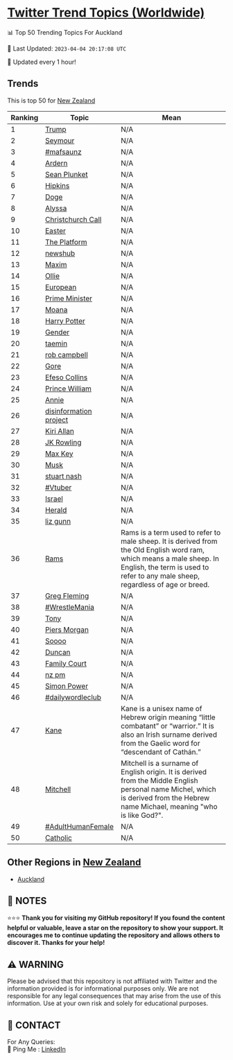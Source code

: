 [Twitter Trend Topics (Worldwide)](https://github.com/ErcinDedeoglu/Twitter-Trend-Topics)
==========


📊 Top 50 Trending Topics For Auckland

📆 Last Updated: `2023-04-04 20:17:08 UTC`

🔧 Updated every 1 hour!


## Trends

This is top 50 for [New Zealand](</New Zealand>)

| Ranking | Topic | Mean |
| ------- | ------------ | ------------ |
| 1 | [Trump](http://twitter.com/search?q=Trump) | N/A |
| 2 | [Seymour](http://twitter.com/search?q=Seymour) | N/A |
| 3 | [#mafsaunz](http://twitter.com/search?q=%23mafsaunz) | N/A |
| 4 | [Ardern](http://twitter.com/search?q=Ardern) | N/A |
| 5 | [Sean Plunket](http://twitter.com/search?q=Sean+Plunket) | N/A |
| 6 | [Hipkins](http://twitter.com/search?q=Hipkins) | N/A |
| 7 | [Doge](http://twitter.com/search?q=Doge) | N/A |
| 8 | [Alyssa](http://twitter.com/search?q=Alyssa) | N/A |
| 9 | [Christchurch Call](http://twitter.com/search?q=Christchurch+Call) | N/A |
| 10 | [Easter](http://twitter.com/search?q=Easter) | N/A |
| 11 | [The Platform](http://twitter.com/search?q=The+Platform) | N/A |
| 12 | [newshub](http://twitter.com/search?q=newshub) | N/A |
| 13 | [Maxim](http://twitter.com/search?q=Maxim) | N/A |
| 14 | [Ollie](http://twitter.com/search?q=Ollie) | N/A |
| 15 | [European](http://twitter.com/search?q=European) | N/A |
| 16 | [Prime Minister](http://twitter.com/search?q=Prime+Minister) | N/A |
| 17 | [Moana](http://twitter.com/search?q=Moana) | N/A |
| 18 | [Harry Potter](http://twitter.com/search?q=Harry+Potter) | N/A |
| 19 | [Gender](http://twitter.com/search?q=Gender) | N/A |
| 20 | [taemin](http://twitter.com/search?q=taemin) | N/A |
| 21 | [rob campbell](http://twitter.com/search?q=rob+campbell) | N/A |
| 22 | [Gore](http://twitter.com/search?q=Gore) | N/A |
| 23 | [Efeso Collins](http://twitter.com/search?q=Efeso+Collins) | N/A |
| 24 | [Prince William](http://twitter.com/search?q=Prince+William) | N/A |
| 25 | [Annie](http://twitter.com/search?q=Annie) | N/A |
| 26 | [disinformation project](http://twitter.com/search?q=disinformation+project) | N/A |
| 27 | [Kiri Allan](http://twitter.com/search?q=Kiri+Allan) | N/A |
| 28 | [JK Rowling](http://twitter.com/search?q=JK+Rowling) | N/A |
| 29 | [Max Key](http://twitter.com/search?q=Max+Key) | N/A |
| 30 | [Musk](http://twitter.com/search?q=Musk) | N/A |
| 31 | [stuart nash](http://twitter.com/search?q=stuart+nash) | N/A |
| 32 | [#Vtuber](http://twitter.com/search?q=%23Vtuber) | N/A |
| 33 | [Israel](http://twitter.com/search?q=Israel) | N/A |
| 34 | [Herald](http://twitter.com/search?q=Herald) | N/A |
| 35 | [liz gunn](http://twitter.com/search?q=liz+gunn) | N/A |
| 36 | [Rams](http://twitter.com/search?q=Rams) | Rams is a term used to refer to male sheep. It is derived from the Old English word ram, which means a male sheep. In English, the term is used to refer to any male sheep, regardless of age or breed. |
| 37 | [Greg Fleming](http://twitter.com/search?q=Greg+Fleming) | N/A |
| 38 | [#WrestleMania](http://twitter.com/search?q=%23WrestleMania) | N/A |
| 39 | [Tony](http://twitter.com/search?q=Tony) | N/A |
| 40 | [Piers Morgan](http://twitter.com/search?q=Piers+Morgan) | N/A |
| 41 | [Soooo](http://twitter.com/search?q=Soooo) | N/A |
| 42 | [Duncan](http://twitter.com/search?q=Duncan) | N/A |
| 43 | [Family Court](http://twitter.com/search?q=Family+Court) | N/A |
| 44 | [nz pm](http://twitter.com/search?q=nz+pm) | N/A |
| 45 | [Simon Power](http://twitter.com/search?q=Simon+Power) | N/A |
| 46 | [#dailywordleclub](http://twitter.com/search?q=%23dailywordleclub) | N/A |
| 47 | [Kane](http://twitter.com/search?q=Kane) | Kane is a unisex name of Hebrew origin meaning “little combatant” or “warrior.” It is also an Irish surname derived from the Gaelic word for “descendant of Cathán.” |
| 48 | [Mitchell](http://twitter.com/search?q=Mitchell) | Mitchell is a surname of English origin. It is derived from the Middle English personal name Michel, which is derived from the Hebrew name Michael, meaning "who is like God?". |
| 49 | [#AdultHumanFemale](http://twitter.com/search?q=%23AdultHumanFemale) | N/A |
| 50 | [Catholic](http://twitter.com/search?q=Catholic) | N/A |



## Other Regions in [New Zealand](</New Zealand>)

* [Auckland](</New Zealand/Auckland.md>)



## 📝 NOTES

⭐⭐⭐ **Thank you for visiting my GitHub repository! If you found the content helpful or valuable, leave a star on the repository to show your support. It encourages me to continue updating the repository and allows others to discover it. Thanks for your help!**


## ⚠️ WARNING

Please be advised that this repository is not affiliated with Twitter and the information provided is for informational purposes only. We are not responsible for any legal consequences that may arise from the use of this information. Use at your own risk and solely for educational purposes.


## 📨 CONTACT

 For Any Queries:  
            🏓 Ping Me : [LinkedIn](https://www.linkedin.com/in/ercindedeoglu/)
